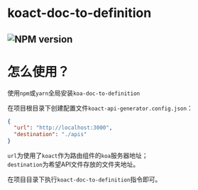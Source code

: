 # koact-doc-to-definition

##  ![NPM version](https://img.shields.io/npm/v/koact-doc-to-definition.svg?style=flat)

# 怎么使用？

使用`npm`或`yarn`全局安装`koa-doc-to-definition`

在项目根目录下创建配置文件`koact-api-generator.config.json`：

```json
{
  "url": "http://localhost:3000",
  "destination": "./apis"
}
```

`url`为使用了`koact`作为路由组件的`koa`服务器地址；  
`destination`为希望API文件存放的文件夹地址。

在项目目录下执行`koact-doc-to-definition`指令即可。
